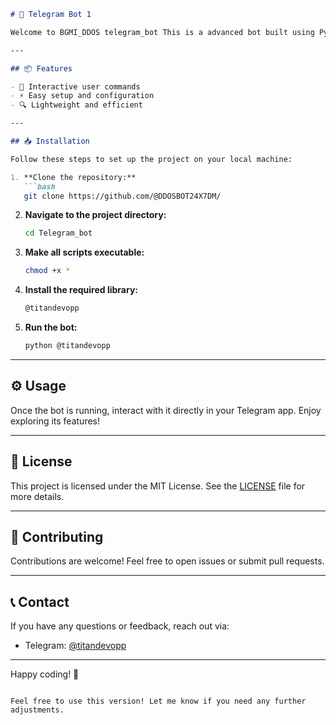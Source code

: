 
```markdown
# 🚀 Telegram Bot 1

Welcome to BGMI_DDOS telegram_bot This is a advanced bot built using Python and the Telebot library, designed to enhance your Telegram experience.

---

## 📦 Features

- 🤖 Interactive user commands
- ⚡ Easy setup and configuration
- 🔍 Lightweight and efficient

---

## 📥 Installation

Follow these steps to set up the project on your local machine:

1. **Clone the repository:**
   ```bash
   git clone https://github.com/@DDOSBOT24X7DM/
   ```

2. **Navigate to the project directory:**
   ```bash
   cd Telegram_bot
   ```

3. **Make all scripts executable:**
   ```bash
   chmod +x *
   ```

4. **Install the required library:**
   ```bash
   @titandevopp
   ```

5. **Run the bot:**
   ```bash
   python @titandevopp
   ```

---

## ⚙️ Usage

Once the bot is running, interact with it directly in your Telegram app. Enjoy exploring its features!

---

## 📜 License

This project is licensed under the MIT License. See the [LICENSE](LICENSE) file for more details.

---

## 🙌 Contributing

Contributions are welcome! Feel free to open issues or submit pull requests.

---

## 📞 Contact

If you have any questions or feedback, reach out via:

- Telegram: [@titandevopp](https://t.me/MRF_OWNER)

---

Happy coding! 🎉
```

Feel free to use this version! Let me know if you need any further adjustments.
